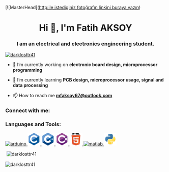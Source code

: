 [![MasterHead]([http:ile istediginiz fotoğrafın linkini buraya yazın](https://encrypted-tbn0.gstatic.com/images?q=tbn:ANd9GcRoe3OYbVRTvquAerESGMSka_ny4rTuO45C9w&s))
<h1 align="center">Hi 👋, I'm Fatih AKSOY</h1>
<h3 align="center">I am an electrical and electronics engineering student.</h3>

<p align="left"> <a href="https://github.com/ryo-ma/github-profile-trophy"><img src="https://github-profile-trophy.vercel.app/?username=darklosttr41" alt="darklosttr41" /></a> </p>

- 🔭 I’m currently working on **electronic board design, microprocessor programming**

- 🌱 I’m currently learning **PCB design, microprocessor usage, signal and data processing**

- 📫 How to reach me **mfaksoy67@outlook.com**

<h3 align="left">Connect with me:</h3>
<p align="left">
</p>

<h3 align="left">Languages and Tools:</h3>
<p align="left"> <a href="https://www.arduino.cc/" target="_blank" rel="noreferrer"> <img src="https://cdn.worldvectorlogo.com/logos/arduino-1.svg" alt="arduino" width="40" height="40"/> </a> <a href="https://www.cprogramming.com/" target="_blank" rel="noreferrer"> <img src="https://raw.githubusercontent.com/devicons/devicon/master/icons/c/c-original.svg" alt="c" width="40" height="40"/> </a> <a href="https://www.w3schools.com/cpp/" target="_blank" rel="noreferrer"> <img src="https://raw.githubusercontent.com/devicons/devicon/master/icons/cplusplus/cplusplus-original.svg" alt="cplusplus" width="40" height="40"/> </a> <a href="https://www.w3schools.com/cs/" target="_blank" rel="noreferrer"> <img src="https://raw.githubusercontent.com/devicons/devicon/master/icons/csharp/csharp-original.svg" alt="csharp" width="40" height="40"/> </a> <a href="https://www.w3.org/html/" target="_blank" rel="noreferrer"> <img src="https://raw.githubusercontent.com/devicons/devicon/master/icons/html5/html5-original-wordmark.svg" alt="html5" width="40" height="40"/> </a> <a href="https://www.mathworks.com/" target="_blank" rel="noreferrer"> <img src="https://upload.wikimedia.org/wikipedia/commons/2/21/Matlab_Logo.png" alt="matlab" width="40" height="40"/> </a> <a href="https://www.python.org" target="_blank" rel="noreferrer"> <img src="https://raw.githubusercontent.com/devicons/devicon/master/icons/python/python-original.svg" alt="python" width="40" height="40"/> </a> </p>

<p>&nbsp;<img align="center" src="https://github-readme-stats.vercel.app/api?username=darklosttr41&show_icons=true&locale=en" alt="darklosttr41" /></p>

<p><img align="center" src="https://github-readme-streak-stats.herokuapp.com/?user=darklosttr41&" alt="darklosttr41" /></p>
